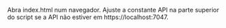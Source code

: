 Abra index.html num navegador. Ajuste a constante API na parte superior do script se a API não estiver em https://localhost:7047.
